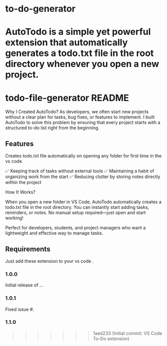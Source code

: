 
# to-do-generator
AutoTodo is a simple yet powerful extension that automatically generates a todo.txt file in the root directory whenever you open a new project.
=======
# todo-file-generator README

Why I Created AutoTodo?
As developers, we often start new projects without a clear plan for tasks, bug fixes, or features to implement. I built AutoTodo to solve this problem by ensuring that every project starts with a structured to-do list right from the beginning. 

## Features

Creates todo.txt file automatically on opening any folder for first time in the vs code.

✅ Keeping track of tasks without external tools
✅ Maintaining a habit of organizing work from the start
✅ Reducing clutter by storing notes directly within the project

How It Works?

When you open a new folder in VS Code, AutoTodo automatically creates a todo.txt file in the root directory.
You can instantly start adding tasks, reminders, or notes.
No manual setup required—just open and start working!

Perfect for developers, students, and project managers who want a lightweight and effective way to manage tasks.
## Requirements

Just add these extension to your vs code .

### 1.0.0

Initial release of ...

### 1.0.1

Fixed issue #.

### 1.1.0

>>>>>>> 1aed233 (Initial commit: VS Code To-Do extension)
